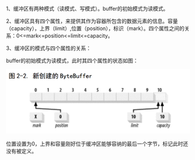 1、缓冲区有两种模式（读模式、写模式）。buffer的初始模式为读模式。

2、缓冲区具有四个属性，来提供其作为容器所包含的数据元素的信息。容量（capacity），上界（limit）,位置（position），标识（mark）。四个属性之间的关系：0&lt;=mark&lt;=position&lt;=limit&lt;=capacity。

3、缓冲区的模式与四个属性的关系：

buffer的初始模式为读模式，此时其四个属性的状态如图：

![](/assets/QQ截图20160929135844.png)

位置设置为0，上界和容量刚好位于缓冲区能够容纳的最后一个字节，标记此时还没有被定义。

